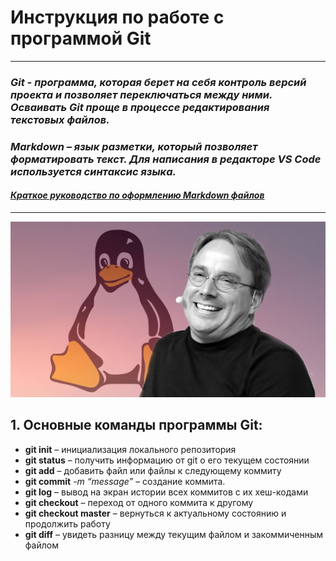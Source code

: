 # **Инструкция по работе с программой Git**
-------------------------------------------

### *__Git__ - программа, которая берет на себя контроль версий проекта и позволяет переключаться между ними. Осваивать Git проще в процессе редактирования текстовых файлов.*
### *__Markdown__ – язык разметки, который позволяет форматировать текст. Для написания в редакторе VS Code используется синтаксис языка.*
#### *[Краткое руководство по оформлению Markdown файлов](https://doka.guide/tools/markdown "Оформление Markdown файлов")*
-------------------------------------------
![Я всегда прав. А на этот раз я прав как никогда. Линус Торвальдс - разработчик Git](Torvalds_Linus.jpg)

## **1. Основные команды программы Git:**
- **git init** – инициализация локального репозитория
- **git status** – получить информацию от git о его текущем состоянии
- **git add** – добавить файл или файлы к следующему коммиту
- **git commit** *-m “message”* – создание коммита.
- **git log** – вывод на экран истории всех коммитов с их хеш-кодами
- **git checkout** – переход от одного коммита к другому
- **git checkout master** – вернуться к актуальному состоянию и продолжить работу
- **git diff** – увидеть разницу между текущим файлом и закоммиченным файлом

